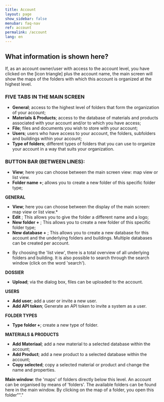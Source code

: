 ```yaml
---
title: Account
layout: page
show_sidebar: false
menubar: faq-nav
ref: account
permalink: /account
lang: en
---
```


## What information is shown here?
If, as an account owner/user with access to the account level, you have clicked on the [icon triangle] plus the account name, the main screen will show the maps of the folders with which this account is organized at the highest level.


### FIVE TABS IN THE MAIN SCREEN
- **General**; access to the highest level of folders that form the organization of your account;
- **Materials & Products**; access to the database of materials and products associated with your account and/or to which you have access;
- **File**; files and documents you wish to store with your account;
- **Users**; users who have access to your account, the folders, subfolders and buildings within your account;
- **Type of folders**; different types of folders that you can use to organize your account in a way that suits your organization.


### BUTTON BAR (BETWEEN LINES):
- **View**; here you can choose between the main screen view: map view or list view.
- **Folder name +**; allows you to create a new folder of this specific folder type;

**GENERAL**
- **View**; here you can choose between the display of the main screen: map view or list view.*
- **Edit** ; This allows you to give the folder a different name and a logo;
- **New folder +** ; This allows you to create a new folder of this specific folder type;
- **New database +** ; This allows you to create a new database for this account and the underlying folders and buildings. Multiple databases can be created per account.

* By choosing the 'list view', there is a total overview of all underlying folders and building. It is also possible to search through the search window (click on the word 'search').

**DOSSIER**
- **Upload**; via the dialog box, files can be uploaded to the account.

**USERS**
- **Add user**; add a user or invite a new user.
- **Add API token**; Generate an API token to invite a system as a user.

**FOLDER TYPES**
- **Type folder +**; create a new type of folder.

**MATERIALS & PRODUCTS**
- **Add Materiaal**; add a new material to a selected database within the account;
- **Add Product**; add a new product to a selected database within the account;
- **Copy selected**; copy a selected material or product and change the name and properties.


**Main window**: the 'maps' of folders directly below this level. An account can be organised by means of 'folders'. The available folders can be found here in the main window. By clicking on the map of a folder, you open this folder""."
